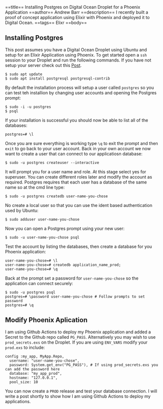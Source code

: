 ==title==
 Installing Postgres on Digital Ocean Droplet for a Phoenix Application
==author==
 Andrew Barr
==description==
 I recently built a proof of concept application using Elixir with Phoenix and deployed it to Digital Ocean.
==tags==
 Elixr
==body==

## Installing Postgres

This post assumes you have a Digital Ocean Droplet using Ubuntu and setup for an Elixir Application using Phoenix. To get started open a `ssh` session to your Droplet and run the following commands. If you have not setup your server check out this [Post](https://andrewbarr.io/posts/website-and-blog-5-dolllars-a-month-p1).

```
$ sudo apt update
$ sudo apt install postgresql postgresql-contrib
```

By default the installation process will setup a user called `postgres` so you can test teh installion by changing user accounts and opening the Postgres prompt:

```
$ sudo -i -u postgres
$ psql
```

If your installation is successful you should now be able to list all of the databases:

```
postgres=# \l
```

Once you are sure everything is working type `\q` to exit the prompt and then `exit` to go back to your user account. Back in your own account we now want to create a user that can connect to our applicatiosn database:

```
$ sudo -u postgres createuser --interactive
```

It will prompt you for a user name and role. At this stage select yes for superuser. You can create different roles later and modify the account as required. Postgres requires that each user has a database of the same name so at the cmd line type:

```
$ sudo -u postgres createdb user-name-you-chose
```
No create a local user so that you can use the ident based authentication used by Ubuntu:

```
$ sudo adduser user-name-you-chose
```

Now you can open a Postgres prompt using your new user:

```
$ sudo -u user-name-you-chose psql
```

Test the account by listing the databases, then create a database for you Phoenix application:

```
user-name-you-chose=# \l
user-name-you-chose=# createdb application_name_prod;
user-name-you-chose=# \q
```

Back at the prompt set a password for `user-name-you-chose` so the application can connect securely:

```
$ sudo -u postgres psql
postgres=# \password user-name-you-chose # Follow prompts to set password
postgres=# \q
```

## Modify Phoenix Aplication

I am using Github Actions to deploy my Phoenix application and added a Secret to the Github repo called `PG_PASS`. Alternatively you may wish to use `prod_secrets.exs` on the Droplet. If you are using `ENV_VARS` modify your `prod.exs` to include:

```
config :my_app, MyApp.Repo,
  username: "user-name-you-chose",
  password: System.get_env("PG_PASS"), # If using prod_secrets.exs you can add the password here
  database: "my_app_prod",
  hostname: "127.0.0.1",
  pool_size: 10
```

You can now create a `PROD` release and test your database connection. I will write a post shortly to show how I am using Github Actions to deploy my applications.




 



<p>&nbsp;</p>
<p>&nbsp;</p>
<p>&nbsp;</p>
<p>&nbsp;</p>